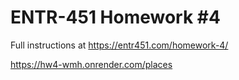 # ENTR-451 Homework #4

Full instructions at https://entr451.com/homework-4/

https://hw4-wmh.onrender.com/places